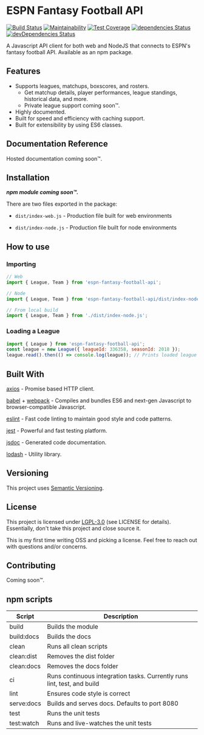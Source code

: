# ESPN Fantasy Football API
[![Build Status](https://travis-ci.org/mkreiser/ESPN-Fantasy-Football-API.svg?branch=master)](https://travis-ci.org/mkreiser/ESPN-Fantasy-Football-API) [![Maintainability](https://api.codeclimate.com/v1/badges/548bae8930b5efad0418/maintainability)](https://codeclimate.com/github/mkreiser/ESPN-Fantasy-Football-API/maintainability) [![Test Coverage](https://api.codeclimate.com/v1/badges/548bae8930b5efad0418/test_coverage)](https://codeclimate.com/github/mkreiser/ESPN-Fantasy-Football-API/test_coverage) [![dependencies Status](https://david-dm.org/mkreiser/ESPN-Fantasy-Football-API/status.svg)](https://david-dm.org/mkreiser/ESPN-Fantasy-Football-API) [![devDependencies Status](https://david-dm.org/mkreiser/ESPN-Fantasy-Football-API/dev-status.svg)](https://david-dm.org/mkreiser/ESPN-Fantasy-Football-API?type=dev)

A Javascript API client for both web and NodeJS that connects to ESPN's fantasy football API. Available as an npm package.

## Features

* Supports leagues, matchups, boxscores, and rosters.
  * Get matchup details, player performances, league standings, historical data, and more.
  * Private league support coming soon™.
* Highly documented.
* Built for speed and efficiency with caching support.
* Built for extensibility by using ES6 classes.

## Documentation Reference

Hosted documentation coming soon™.

## Installation

***npm module coming soon™.***

There are two files exported in the package:

* `dist/index-web.js` - Production file built for web environments

* `dist/index-node.js` - Production file built for node environments

## How to use

### Importing

```javascript
// Web
import { League, Team } from 'espn-fantasy-football-api';

// Node
import { League, Team } from 'espn-fantasy-football-api/dist/index-node.js';

// From local build
import { League, Team } from './dist/index-node.js';
```

### Loading a League

```javascript
import { League } from 'espn-fantasy-football-api';
const league = new League({ leagueId: 336358, seasonId: 2018 });
league.read().then(() => console.log(league)); // Prints loaded league
```

## Built With

[axios](https://github.com/axios/axios) - Promise based HTTP client.

[babel](https://github.com/babel/babel) + [webpack](https://github.com/webpack/webpack) - Compiles and bundles ES6 and next-gen Javascript to browser-compatible Javascript.

[eslint](https://github.com/eslint/eslint) - Fast code linting to maintain good style and code patterns.

[jest](https://github.com/facebook/jest) - Powerful and fast testing platform.

[jsdoc](https://github.com/jsdoc3/jsdoc) - Generated code documentation.

[lodash](https://github.com/lodash/lodash) - Utility library.

## Versioning

This project uses [Semantic Versioning](https://semver.org/).

## License

This project is licensed under [LGPL-3.0](https://choosealicense.com/licenses/lgpl-3.0/) (see LICENSE for details). Essentially, don't take this project and close source it.

This is my first time writing OSS and picking a license. Feel free to reach out with questions and/or concerns.


## Contributing

Coming soon™.

## npm scripts

| Script     | Description                                                  |
| ---------- | ------------------------------------------------------------ |
| build      | Builds the module                                            |
| build:docs | Builds the docs                                              |
| clean      | Runs all clean scripts                                       |
| clean:dist | Removes the dist folder                                      |
| clean:docs | Removes the docs folder                                      |
| ci         | Runs continuous integration tasks. Currently runs lint, test, and build |
| lint       | Ensures code style is correct                                |
| serve:docs | Builds and serves docs. Defaults to port 8080                |
| test       | Runs the unit tests                                          |
| test:watch | Runs and live-watches the unit tests                         |
